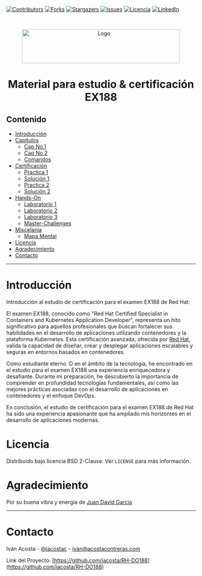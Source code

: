 [![Contributors][contributors-shield]][contributors-url]
[![Forks][forks-shield]][forks-url]
[![Stargazers][stars-shield]][stars-url]
[![Issues][issues-shield]][issues-url]
[![Licencia][license-shield]][license-url]
[![LinkedIn][linkedin-shield]][linkedin-url]


<!-- PROJECT LOGO -->
<br />
<p align="center">
  <a href="https://podman.io/">
    <img src="https://raw.githubusercontent.com/containers/podman/main/logo/podman-logo.png" alt="Logo" width="420" height="90">
  </a>
  <h1 align="center">Material para estudio & certificación EX188</h1>
</p>

## Contenido

* [Introducción](#Introducción)
* [Capitulos](#Capitulos)
    * [Cap No.1](https://github.com/iacosta/RH-DO188/blob/main/Cap1-Intro/notas.md)
    * [Cap No.2](https://github.com/iacosta/RH-DO188/blob/main/Cap2-Concep/notas.md)
    * [Comandos](https://github.com/iacosta/RH-DO188/blob/main/Cap2-Concep/commands.md) 
* [Certificación](https://github.com/iacosta/RH-DO188/tree/main/Certification)
    * [Practica 1](https://github.com/iacosta/RH-DO188/blob/main/Certification/practice-1.md)
    * [Solución 1](https://github.com/iacosta/RH-DO188/blob/main/Certification/solution-1.md)
    * [Practica 2](https://github.com/iacosta/RH-DO188/blob/main/Certification/practice-2.md)
    * [Solución 2](https://github.com/iacosta/RH-DO188/blob/main/Certification/solution-2.md)
* [Hands-On](https://github.com/iacosta/RH-DO188/tree/main/HandsOn)
    * [Laboratorio 1](https://github.com/iacosta/RH-DO188/blob/main/HandsOn/Lab-No.1.md)
    * [Laboratorio 2](https://github.com/iacosta/RH-DO188/blob/main/HandsOn/Lab-No.2.md)
    * [Laboratorio 3](https://github.com/iacosta/RH-DO188/blob/main/HandsOn/Lab%20No.3.md)
    * [Master-Challenges](https://github.com/iacosta/RH-DO188/blob/main/HandsOn/MasterChallenge.md)
* [Miscelania](https://github.com/iacosta/RH-DO188/tree/main/Misc)
    * [Mapa Mental](https://github.com/iacosta/RH-DO188/blob/main/Misc/markmap.html)
* [Licencia](#Licencia)
* [Agradecimiento](#Agradecimiento)
* [Contacto](#Contacto)
___
# Introducción
Introducción al estudio de certificación para el examen EX188 de Red Hat:

El examen EX188, conocido como "Red Hat Certified Specialist in Containers and Kubernetes Application Developer", representa un hito significativo para aquellos profesionales que buscan fortalecer sus habilidades en el desarrollo de aplicaciones utilizando contenedores y la plataforma Kubernetes. Esta certificación avanzada, ofrecida por [Red Hat](https://redhat.com), valida la capacidad de diseñar, crear y desplegar aplicaciones escalables y seguras en entornos basados en contenedores.

Como estudiante eterno :D en el ámbito de la tecnología, he encontrado en el estudio para el examen EX188 una experiencia enriquecedora y desafiante. Durante mi preparación, he descubierto la importancia de comprender en profundidad tecnologías fundamentales, así como las mejores prácticas asociadas con el desarrollo de aplicaciones en contenedores y el enfoque DevOps.

En conclusión, el estudio de certificación para el examen EX188 de Red Hat ha sido una experiencia apasionante que ha ampliado mis horizontes en el desarrollo de aplicaciones modernas.
# Licencia
Distribuido bajo licencia BSD 2-Clause. Ver `LICENSE` para más información.

# Agradecimiento
Por su buena vibra y energia de [Juan David Garcia](https://github.com/jdcyrix)
___
# Contacto
Iván Acosta - [@iacostac](https://twitter.com/iacostac) - ivan@acostacontreras.com

Link del Proyecto: [https://github.com/iacosta/RH-DO188](https://github.com/iacosta/RH-DO188)


<!-- MARKDOWN LINKS & IMAGES -->
<!-- https://www.markdownguide.org/basic-syntax/#reference-style-links -->
[contributors-shield]: https://img.shields.io/github/contributors/iacosta/RH-DO188.svg?style=flat-square
[contributors-url]: https://github.com/iacosta/RH-DO188/graphs/contributors
[forks-shield]: https://img.shields.io/iacosta/RH-DO188.svg?style=flat-square
[forks-url]: https://github.com/iacosta/RH-DO188/network/members
[stars-shield]: https://img.shields.io/github/stars/iacosta/RH-DO188.svg?style=flat-square
[stars-url]: https://github.com/iacosta/RH-DO188/stargazers
[issues-shield]: https://img.shields.io/github/issues/iacosta/RH-DO188.svg?style=flat-square
[issues-url]: https://github.com/iacosta/RH-DO188/issues
[license-shield]: https://img.shields.io/github/license/iacosta/ellucian-ethos-twitter-py
[license-url]: https://github.com/iacosta/RH-DO188/blob/master/LICENSE.txt
[linkedin-shield]: https://img.shields.io/badge/-LinkedIn-black.svg?style=flat-square&logo=linkedin&colorB=555
[linkedin-url]: https://www.linkedin.com/in/iacostac/
